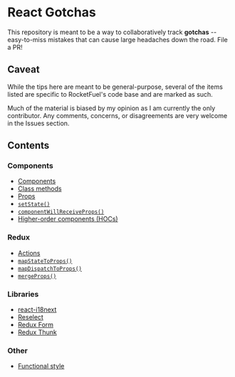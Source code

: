 # React Gotchas

This repository is meant to be a way to collaboratively track **gotchas** -- easy-to-miss mistakes that can cause large headaches down the road. File a PR!

## Caveat

While the tips here are meant to be general-purpose, several of the items listed are specific to RocketFuel's code base and are marked as such.

Much of the material is biased by my opinion as I am currently the only contributor. Any comments, concerns, or disagreements are very welcome in the Issues section.

## Contents

### Components
* [Components](./components.md)
* [Class methods](./classMethods.md)
* [Props](./props.md)
* [`setState()`](./setState.md)
* [`componentWillReceiveProps()`](./componentWillReceiveProps.md)
* [Higher-order components (HOCs)](./hoc.md)

### Redux
* [Actions](./actions.md)
* [`mapStateToProps()`](./mapStateToProps.md)
* [`mapDispatchToProps()`](./mapDispatchToProps.md)
* [`mergeProps()`](./mergeProps.md)

### Libraries
* [react-i18next](./react-i18next.md)
* [Reselect](./reselect.md)
* [Redux Form](./reduxForm.md)
* [Redux Thunk](./reduxThunk.md)

### Other
* [Functional style](./functional.md)
